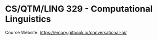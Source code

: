 CS/QTM/LING 329 - Computational Linguistics
=====

Course Website: https://emory.gitbook.io/conversational-ai/